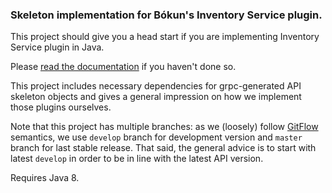 ### Skeleton implementation for Bókun's Inventory Service plugin.

This project should give you a head start if you are implementing Inventory Service plugin in Java.

Please [read the documentation](https://docs.google.com/document/d/1Uq3wPhTdxONWwTQBRCUyRiY5ljJpJBdyt7rNsk1yLSc/edit?usp=sharing) if you haven't done so.

This project includes necessary dependencies for grpc-generated API skeleton objects and gives a general impression on how we implement those plugins ourselves.

Note that this project has multiple branches: as we (loosely) follow [GitFlow](https://datasift.github.io/gitflow/IntroducingGitFlow.html) semantics, we use `develop` branch for development version and `master` branch for last stable release.
That said, the general advice is to start with latest `develop` in order to be in line with the latest API version.

Requires Java 8.
